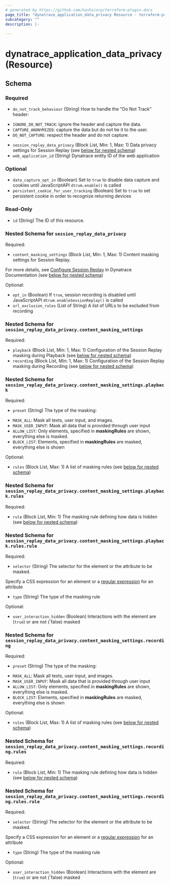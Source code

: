 ```yaml
---
# generated by https://github.com/hashicorp/terraform-plugin-docs
page_title: "dynatrace_application_data_privacy Resource - terraform-provider-dynatrace"
subcategory: ""
description: |-
  
---
```


# dynatrace_application_data_privacy (Resource)





<!-- schema generated by tfplugindocs -->
## Schema

### Required

- `do_not_track_behaviour` (String) How to handle the "Do Not Track" header: 

* `IGNORE_DO_NOT_TRACK`: ignore the header and capture the data. 
* `CAPTURE_ANONYMIZED`: capture the data but do not tie it to the user. 
* `DO_NOT_CAPTURE`: respect the header and do not capture.
- `session_replay_data_privacy` (Block List, Min: 1, Max: 1) Data privacy settings for Session Replay (see [below for nested schema](#nestedblock--session_replay_data_privacy))
- `web_application_id` (String) Dynatrace entity ID of the web application

### Optional

- `data_capture_opt_in` (Boolean) Set to `true` to disable data capture and cookies until JavaScriptAPI `dtrum.enable()` is called
- `persistent_cookie_for_user_tracking` (Boolean) Set to `true` to set persistent cookie in order to recognize returning devices

### Read-Only

- `id` (String) The ID of this resource.

<a id="nestedblock--session_replay_data_privacy"></a>
### Nested Schema for `session_replay_data_privacy`

Required:

- `content_masking_settings` (Block List, Min: 1, Max: 1) Content masking settings for Session Replay. 

For more details, see [Configure Session Replay](https://dt-url.net/0m03slq) in Dynatrace Documentation (see [below for nested schema](#nestedblock--session_replay_data_privacy--content_masking_settings))

Optional:

- `opt_in` (Boolean) If `true`, session recording is disabled until JavaScriptAPI `dtrum.enableSessionReplay()` is called
- `url_exclusion_rules` (List of String) A list of URLs to be excluded from recording

<a id="nestedblock--session_replay_data_privacy--content_masking_settings"></a>
### Nested Schema for `session_replay_data_privacy.content_masking_settings`

Required:

- `playback` (Block List, Min: 1, Max: 1) Configuration of the Session Replay masking during Playback (see [below for nested schema](#nestedblock--session_replay_data_privacy--content_masking_settings--playback))
- `recording` (Block List, Min: 1, Max: 1) Configuration of the Session Replay masking during Recording (see [below for nested schema](#nestedblock--session_replay_data_privacy--content_masking_settings--recording))

<a id="nestedblock--session_replay_data_privacy--content_masking_settings--playback"></a>
### Nested Schema for `session_replay_data_privacy.content_masking_settings.playback`

Required:

- `preset` (String) The type of the masking: 

* `MASK_ALL`: Mask all texts, user input, and images. 
* `MASK_USER_INPUT`: Mask all data that is provided through user input 
* `ALLOW_LIST`: Only elements, specified in **maskingRules** are shown, everything else is masked. 
* `BLOCK_LIST`: Elements, specified in **maskingRules** are masked, everything else is shown

Optional:

- `rules` (Block List, Max: 1) A list of masking rules (see [below for nested schema](#nestedblock--session_replay_data_privacy--content_masking_settings--playback--rules))

<a id="nestedblock--session_replay_data_privacy--content_masking_settings--playback--rules"></a>
### Nested Schema for `session_replay_data_privacy.content_masking_settings.playback.rules`

Required:

- `rule` (Block List, Min: 1) The masking rule defining how data is hidden (see [below for nested schema](#nestedblock--session_replay_data_privacy--content_masking_settings--playback--rules--rule))

<a id="nestedblock--session_replay_data_privacy--content_masking_settings--playback--rules--rule"></a>
### Nested Schema for `session_replay_data_privacy.content_masking_settings.playback.rules.rule`

Required:

- `selector` (String) The selector for the element or the attribute to be masked. 

Specify a CSS expression for an element or a [regular expression](https://dt-url.net/k9e0iaq) for an attribute
- `type` (String) The type of the masking rule

Optional:

- `user_interaction_hidden` (Boolean) Interactions with the element are (`true`) or are not (`false) masked




<a id="nestedblock--session_replay_data_privacy--content_masking_settings--recording"></a>
### Nested Schema for `session_replay_data_privacy.content_masking_settings.recording`

Required:

- `preset` (String) The type of the masking: 

* `MASK_ALL`: Mask all texts, user input, and images. 
* `MASK_USER_INPUT`: Mask all data that is provided through user input 
* `ALLOW_LIST`: Only elements, specified in **maskingRules** are shown, everything else is masked. 
* `BLOCK_LIST`: Elements, specified in **maskingRules** are masked, everything else is shown

Optional:

- `rules` (Block List, Max: 1) A list of masking rules (see [below for nested schema](#nestedblock--session_replay_data_privacy--content_masking_settings--recording--rules))

<a id="nestedblock--session_replay_data_privacy--content_masking_settings--recording--rules"></a>
### Nested Schema for `session_replay_data_privacy.content_masking_settings.recording.rules`

Required:

- `rule` (Block List, Min: 1) The masking rule defining how data is hidden (see [below for nested schema](#nestedblock--session_replay_data_privacy--content_masking_settings--recording--rules--rule))

<a id="nestedblock--session_replay_data_privacy--content_masking_settings--recording--rules--rule"></a>
### Nested Schema for `session_replay_data_privacy.content_masking_settings.recording.rules.rule`

Required:

- `selector` (String) The selector for the element or the attribute to be masked. 

Specify a CSS expression for an element or a [regular expression](https://dt-url.net/k9e0iaq) for an attribute
- `type` (String) The type of the masking rule

Optional:

- `user_interaction_hidden` (Boolean) Interactions with the element are (`true`) or are not (`false) masked


